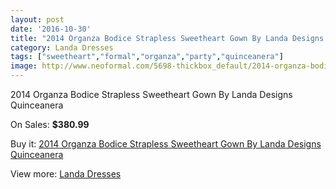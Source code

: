 ```yaml
---
layout: post
date: '2016-10-30'
title: "2014 Organza Bodice Strapless Sweetheart Gown By Landa Designs Quinceanera"
category: Landa Dresses
tags: ["sweetheart","formal","organza","party","quinceanera"]
image: http://www.neoformal.com/5698-thickbox_default/2014-organza-bodice-strapless-sweetheart-gown-by-landa-designs-quinceanera.jpg
---
```

2014 Organza Bodice Strapless Sweetheart Gown By Landa Designs Quinceanera

On Sales: **$380.99**
<a href="https://www.neoformal.com/en/landa-dresses/2077-2014-organza-bodice-strapless-sweetheart-gown-by-landa-designs-quinceanera.html"><amp-img layout="responsive" width="600" height="600" src="//www.neoformal.com/5698-thickbox_default/2014-organza-bodice-strapless-sweetheart-gown-by-landa-designs-quinceanera.jpg" alt="2014 Organza Bodice Strapless Sweetheart Gown By Landa Designs Quinceanera 0" /></a>
<a href="https://www.neoformal.com/en/landa-dresses/2077-2014-organza-bodice-strapless-sweetheart-gown-by-landa-designs-quinceanera.html"><amp-img layout="responsive" width="600" height="600" src="//www.neoformal.com/5699-thickbox_default/2014-organza-bodice-strapless-sweetheart-gown-by-landa-designs-quinceanera.jpg" alt="2014 Organza Bodice Strapless Sweetheart Gown By Landa Designs Quinceanera 1" /></a>
<a href="https://www.neoformal.com/en/landa-dresses/2077-2014-organza-bodice-strapless-sweetheart-gown-by-landa-designs-quinceanera.html"><amp-img layout="responsive" width="600" height="600" src="//www.neoformal.com/5700-thickbox_default/2014-organza-bodice-strapless-sweetheart-gown-by-landa-designs-quinceanera.jpg" alt="2014 Organza Bodice Strapless Sweetheart Gown By Landa Designs Quinceanera 2" /></a>

Buy it: [2014 Organza Bodice Strapless Sweetheart Gown By Landa Designs Quinceanera](https://www.neoformal.com/en/landa-dresses/2077-2014-organza-bodice-strapless-sweetheart-gown-by-landa-designs-quinceanera.html "2014 Organza Bodice Strapless Sweetheart Gown By Landa Designs Quinceanera")

View more: [Landa Dresses](https://www.neoformal.com/en/17-landa-dresses "Landa Dresses")